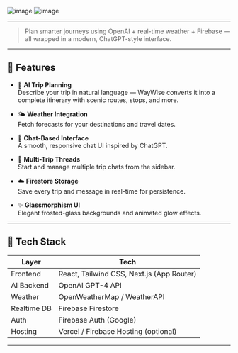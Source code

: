 ![image](https://github.com/user-attachments/assets/f5e3c425-2c27-43cd-8bd1-9459fea927cb)
![image](https://github.com/user-attachments/assets/85fdf829-a7eb-4651-9004-b38144718375)

---

> Plan smarter journeys using OpenAI + real-time weather + Firebase — all wrapped in a modern, ChatGPT-style interface.

---

## 🚀 Features

- 🧠 **AI Trip Planning**  
  Describe your trip in natural language — WayWise converts it into a complete itinerary with scenic routes, stops, and more.

- 🌤️ **Weather Integration**  
  Fetch forecasts for your destinations and travel dates.

- 💬 **Chat-Based Interface**  
  A smooth, responsive chat UI inspired by ChatGPT.

- 🔁 **Multi-Trip Threads**  
  Start and manage multiple trip chats from the sidebar.

- ☁️ **Firestore Storage**  
  Save every trip and message in real-time for persistence.

- ✨ **Glassmorphism UI**  
  Elegant frosted-glass backgrounds and animated glow effects.

---

## 🧰 Tech Stack

| Layer       | Tech                     |
|-------------|--------------------------|
| Frontend    | React, Tailwind CSS, Next.js (App Router) |
| AI Backend  | OpenAI GPT-4 API         |
| Weather     | OpenWeatherMap / WeatherAPI |
| Realtime DB | Firebase Firestore       |
| Auth        | Firebase Auth (Google)   |
| Hosting     | Vercel / Firebase Hosting (optional) |

---



